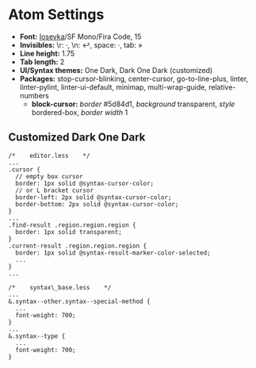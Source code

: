 # Atom Settings
- **Font:** [Iosevka](https://github.com/be5invis/Iosevka)/SF Mono/Fira Code, 15
- **Invisibles:** \r: ·, \n: ↩, space: ·, tab: »
- **Line height:** 1.75
- **Tab length:** 2
- **UI/Syntax themes:** One Dark, Dark One Dark (customized)
- **Packages:** stop-cursor-blinking, center-cursor, go-to-line-plus, linter, linter-pylint, linter-ui-default, minimap, multi-wrap-guide, relative-numbers
  - **block-cursor:** _border_ #5d84d1, _background_ transparent, _style_ bordered-box, _border width_ 1

## Customized Dark One Dark
```less
/*    editor.less    */
...
.cursor {
  // empty box cursor
  border: 1px solid @syntax-cursor-color;
  // or L bracket cursor
  border-left: 2px solid @syntax-cursor-color;
  border-bottom: 2px solid @syntax-cursor-color;
}
...
.find-result .region.region.region {
  border: 1px solid transparent;
}
.current-result .region.region.region {
  border: 1px solid @syntax-result-marker-color-selected;
  ...
}
...

/*    syntax\_base.less    */
...
&.syntax--other.syntax--special-method {
  ...
  font-weight: 700;
}
...
&.syntax--type {
  ...
  font-weight: 700;
}
```
